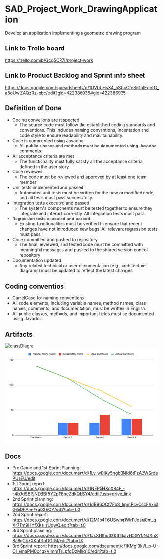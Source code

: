 # SAD_Project_Work_DrawingApplication
Develop an application implementing a geometric drawing program

## Link to Trello board
https://trello.com/b/Gcg5CR7I/project-work

## Link to Product Backlog and Sprint info sheet
https://docs.google.com/spreadsheets/d/1OVbUHsX4_5SGcCfeSjGofEdefG_a5oUwiZAQzRz-qbc/edit?gid=422386935#gid=422386935

## Definition of Done
- Coding convetions are respected
  - The source code must follow the established coding standards and conventions. This includes naming conventions, indentation and code style to ensure readability and maintainability.
- Code is commented using Javadoc
  - All public classes and methods must be documented using Javadoc comments. 
- All acceptance criteria are met
  - The functionality must fully satisfy all the acceptance criteria defined in the user story 
- Code reviewed
  - The code must be reviewed and approved by at least one team member   
- Unit tests implemented and passed
  - Automated unit tests must be written for the new or modified code, and all tests must pass successfully. 
- Integration tests executed and passed
  - The system's components must be tested together to ensure they integrate and interact correctly. All integration tests must pass.   
- Regression tests executed and passed
  - Existing functionalities must be verified to ensure that recent changes have not introduced new bugs. All relevant regression tests must pass. 
- Code committed and pushed to repository
  - The final, reviewed, and tested code must be committed with meaningful messages and pushed to the shared version control repository 
- Documentation updated
  - Any related technical or user documentation (e.g., architecture diagrams) must be updated to reflect the latest changes
 
## Coding conventios
- CamelCase for naming conventions 
- All code elements, including variable names, method names, class names, comments, and documentation, must be written in English.
- All public classes, methods, and important fields must be documented using Javadoc.

## Artifacts
<img src="/Artifacts/classdigram.svg" alt="classDiagra" width="500">

<br>

<img src="/Artifacts/BurndownChart.png" alt="burnDownChart" width="500"/>

## Docs
- Pre Game and 1st Sprint Planning: https://docs.google.com/document/d/1Ly_wDIKy5ngb3NId6tFzA2WSrdePUeEU/edit
- 1st Sprint report: https://docs.google.com/document/d/1NEP5HXoX84F_--4b9dSBPjNDBBf5Y2pP8neZdkQbSY4/edit?usp=drive_link
- 2nd Sprint planning: https://docs.google.com/document/d/1dB96OCf7Fo8_hpmPcvOacFhxixI06xDhAimFrgD2EGY/edit?tab=t.0
- 2nd Sprint report: https://docs.google.com/document/d/12M1o4T6USwhg1WrPJqsni0m_qXr7Tm9HYfXKs_rUqwQ/edit?tab=t.0
- 3rd Sprint planning: https://docs.google.com/document/d/1JsXHfhu326SEIpjvH5GYUNJXnX8a8gCk7XKaD1oDGrM/edit?tab=t.0
- 3rd Sprint report: https://docs.google.com/document/d/1KMgl3kVI_p-U-CI_emaPM0c4gxVlmmTsLpfgDzMhq10/edit?tab=t.0
